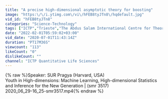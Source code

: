 ```yaml
---
title: "A precise high-dimensional asymptotic theory for boosting"
image: "https:\/\/i.ytimg.com\/vi\/hFEB8tyJTn8\/hqdefault.jpg"
vid_id: "hFEB8tyJTn8"
categories: "Science-Technology"
tags: ["ICTP","Trieste","The Abdus Salam International Centre for Theoretical Physics"]
date: "2022-02-01T05:59:02+03:00"
vid_date: "2020-07-01T11:43:14Z"
duration: "PT17M36S"
viewcount: "113"
likeCount: "0"
dislikeCount: ""
channel: "ICTP Quantitative Life Sciences"
---
```

{% raw %}Speaker: SUR Pragya (Harvard, USA)<br />Youth in High-dimensions: Machine Learning, High-dimensional Statistics and Inference for the New Generation | (smr 3517)<br />2020_06_29-16_25-smr3517.mp4{% endraw %}

